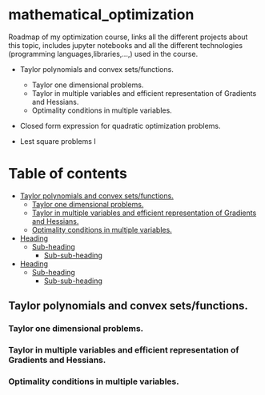 # mathematical_optimization
Roadmap of my optimization course, links all the different projects about this topic, includes jupyter notebooks and all the different technologies (programming languages,libraries,...,) used in the course. 


- Taylor polynomials and convex sets/functions.
  - Taylor one dimensional problems.
  - Taylor in multiple variables and efficient representation of Gradients and Hessians.
  - Optimality conditions in multiple variables.

- Closed form expression for quadratic optimization problems.
- Lest square problems I 

# Table of contents

- [Taylor polynomials and convex sets/functions.](#Taylor%20polynomials%20and%20convex%20setsfunctions.)
  * [Taylor one dimensional problems.](#sub-heading)
  * [Taylor in multiple variables and efficient representation of Gradients and Hessians.](#sub-heading)  
  * [Optimality conditions in multiple variables.](#sub-heading)
- [Heading](#heading-1)
  * [Sub-heading](#sub-heading-1)
    + [Sub-sub-heading](#sub-sub-heading-1)
- [Heading](#heading-2)
  * [Sub-heading](#sub-heading-2)
    + [Sub-sub-heading](#sub-sub-heading-2)



## Taylor polynomials and convex sets/functions.

### Taylor one dimensional problems.
### Taylor in multiple variables and efficient representation of Gradients and Hessians.
### Optimality conditions in multiple variables.
